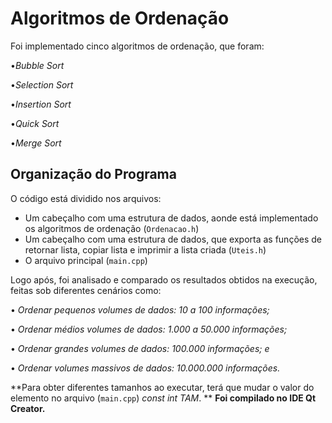 # Algoritmos de Ordenação

Foi implementado cinco algoritmos de ordenação, que foram: 

•_Bubble Sort_ 

•_Selection Sort_ 

•_Insertion Sort_  

•_Quick Sort_  

•_Merge Sort_ 

## Organização do Programa

O código está dividido nos arquivos:

- Um cabeçalho com uma estrutura de dados, aonde está implementado os algoritmos de ordenação (`Ordenacao.h`)
- Um cabeçalho com uma estrutura de dados, que exporta as funções de retornar lista, copiar lista e imprimir a lista criada (`Uteis.h`)
- O arquivo principal (`main.cpp`)

Logo após, foi analisado e comparado os resultados obtidos na execução, feitas sob diferentes cenários como:

• _Ordenar pequenos volumes de dados: 10 a 100 informações;_

• _Ordenar médios volumes de dados: 1.000 a 50.000 informações;_

• _Ordenar grandes volumes de dados: 100.000 informações; e_

• _Ordenar volumes massivos de dados: 10.000.000 informações._

**Para obter diferentes tamanhos ao executar, terá que mudar o valor do elemento no arquivo (`main.cpp`) _const int TAM_. **
**Foi compilado no IDE Qt Creator.**
